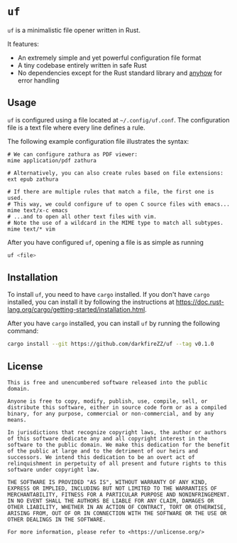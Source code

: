 
# `uf`

`uf` is a minimalistic file opener written in Rust.

It features:
- An extremely simple and yet powerful configuration file format
- A tiny codebase entirely written in safe Rust
- No dependencies except for the Rust standard library and
  [anyhow](https://crates.io/crates/anyhow) for error handling

## Usage

`uf` is configured using a file located at `~/.config/uf.conf`.
The configuration file is a text file where every line defines a rule.

The following example configuration file illustrates the syntax:
```plaintext
# We can configure zathura as PDF viewer:
mime application/pdf zathura

# Alternatively, you can also create rules based on file extensions:
ext epub zathura

# If there are multiple rules that match a file, the first one is used.
# This way, we could configure uf to open C source files with emacs...
mime text/x-c emacs
# ...and to open all other text files with vim.
# Note the use of a wildcard in the MIME type to match all subtypes.
mime text/* vim
```

After you have configured `uf`, opening a file is as simple as running
```sh
uf <file>
```

## Installation

To install `uf`, you need to have `cargo` installed.
If you don't have `cargo` installed, you can install it by following the
instructions at
<https://doc.rust-lang.org/cargo/getting-started/installation.html>.

After you have `cargo` installed, you can install `uf` by running the
following command:

```sh
cargo install --git https://github.com/darkfireZZ/uf --tag v0.1.0
```

## License

```plaintext
This is free and unencumbered software released into the public domain.

Anyone is free to copy, modify, publish, use, compile, sell, or
distribute this software, either in source code form or as a compiled
binary, for any purpose, commercial or non-commercial, and by any
means.

In jurisdictions that recognize copyright laws, the author or authors
of this software dedicate any and all copyright interest in the
software to the public domain. We make this dedication for the benefit
of the public at large and to the detriment of our heirs and
successors. We intend this dedication to be an overt act of
relinquishment in perpetuity of all present and future rights to this
software under copyright law.

THE SOFTWARE IS PROVIDED "AS IS", WITHOUT WARRANTY OF ANY KIND,
EXPRESS OR IMPLIED, INCLUDING BUT NOT LIMITED TO THE WARRANTIES OF
MERCHANTABILITY, FITNESS FOR A PARTICULAR PURPOSE AND NONINFRINGEMENT.
IN NO EVENT SHALL THE AUTHORS BE LIABLE FOR ANY CLAIM, DAMAGES OR
OTHER LIABILITY, WHETHER IN AN ACTION OF CONTRACT, TORT OR OTHERWISE,
ARISING FROM, OUT OF OR IN CONNECTION WITH THE SOFTWARE OR THE USE OR
OTHER DEALINGS IN THE SOFTWARE.

For more information, please refer to <https://unlicense.org/>
```

